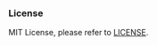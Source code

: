 ### License

MIT License, please refer to [LICENSE](https://github.com/iHuer/iHuer.github.io/blob/master/LICENSE).
